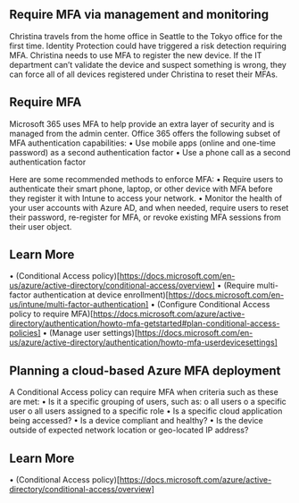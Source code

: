 ## Require MFA via management and monitoring

Christina travels from the home office in Seattle to the Tokyo office for the first time. Identity Protection could have triggered a risk detection requiring  MFA. Christina needs to use MFA to register the new device. If the IT department can’t validate the device and suspect something is wrong, they can force all of all devices registered under Christina to reset their MFAs. 

## Require  MFA
Microsoft 365 uses MFA to help provide an extra layer of security and is managed from the admin center. Office 365 offers the following subset of MFA authentication capabilities:
•	Use mobile apps (online and one-time password) as a second authentication factor
•	Use a phone call as a second authentication factor

Here are some recommended methods to enforce MFA:
•	Require users to authenticate their smart phone, laptop, or other device with MFA before they register it with Intune to access your network.
•	Monitor the health of your user accounts with Azure AD, and when needed, require users to reset their password, re-register for MFA, or revoke existing MFA sessions from their user object.

## Learn More
•	(Conditional Access policy)[https://docs.microsoft.com/en-us/azure/active-directory/conditional-access/overview]
•	(Require multi-factor authentication at device enrollment)[https://docs.microsoft.com/en-us/intune/multi-factor-authentication]
•	(Configure Conditional Access policy to require MFA)[https://docs.microsoft.com/azure/active-directory/authentication/howto-mfa-getstarted#plan-conditional-access-policies]
•	(Manage user settings)[https://docs.microsoft.com/en-us/azure/active-directory/authentication/howto-mfa-userdevicesettings]

## Planning a cloud-based Azure MFA deployment

A Conditional Access policy can require MFA when criteria such as these are met:
•	Is it a specific grouping of users, such as: 
o	all users 
o	a specific user
o	all users assigned to a specific role
•	Is a specific cloud application being accessed?
•	Is a device compliant and healthy?
•	Is the device outside of expected network location or geo-located IP address?

## Learn More
•	 (Conditional Access policy)[https://docs.microsoft.com/azure/active-directory/conditional-access/overview]